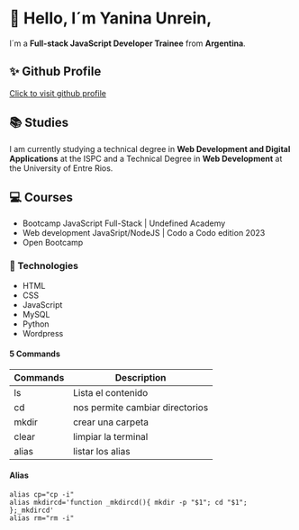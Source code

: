 # 👋 Hello, I´m Yanina Unrein,

I´m a **Full-stack JavaScript Developer Trainee** from **Argentina**.

## ✨ Github Profile

[Click to visit github profile](https://github.com/Yanina-Unrein)

## 📚 Studies
I am currently studying a technical degree in **Web Development and Digital Applications** at the ISPC and a Technical Degree in **Web Development** at the University of Entre Rios.

## 💻 Courses
- Bootcamp JavaScript Full-Stack | Undefined Academy
- Web development JavaSript/NodeJS | Codo a Codo edition 2023
- Open Bootcamp

### 🚀 Technologies
-  HTML
-  CSS
-  JavaScript
-  MySQL
-  Python
-  Wordpress

#### 5 Commands

| Commands | Description                     |
|----------|---------------------------------|
|    ls    | Lista el contenido              |
|    cd    | nos permite cambiar directorios | 
|   mkdir  | crear una carpeta               |
|   clear  | limpiar la terminal             |
|   alias  | listar los alias                |

#### Alias
```
alias cp="cp -i" 
alias mkdircd='function _mkdircd(){ mkdir -p "$1"; cd "$1"; };_mkdircd' 
alias rm="rm -i"
```